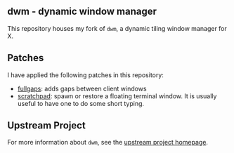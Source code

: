 dwm - dynamic window manager
----------------------------
This repository houses my fork of `dwm`, a dynamic tiling window manager for X.

Patches
-------
I have applied the following patches in this repository:

- [fullgaps](https://dwm.suckless.org/patches/fullgaps): adds gaps between client windows
- [scratchpad](https://dwm.suckless.org/patches/scratchpad): spawn or restore a floating terminal
  window. It is usually useful to have one to do some short typing.

Upstream Project
----------------
For more information about `dwm`, see the [upstream project homepage](https://dwm.suckless.org).

